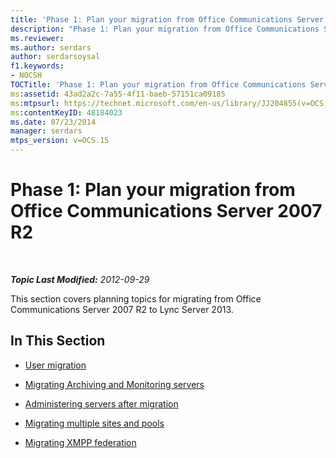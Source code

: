 ```yaml
---
title: 'Phase 1: Plan your migration from Office Communications Server 2007 R2'
description: "Phase 1: Plan your migration from Office Communications Server 2007 R2."
ms.reviewer: 
ms.author: serdars
author: serdarsoysal
f1.keywords:
- NOCSH
TOCTitle: 'Phase 1: Plan your migration from Office Communications Server 2007 R2'
ms:assetid: 43ad2a2c-7a55-4f11-baeb-57151ca09185
ms:mtpsurl: https://technet.microsoft.com/en-us/library/JJ204855(v=OCS.15)
ms:contentKeyID: 48184023
ms.date: 07/23/2014
manager: serdars
mtps_version: v=OCS.15
---
```


# Phase 1: Plan your migration from Office Communications Server 2007 R2

<div data-xmlns="http://www.w3.org/1999/xhtml">

<div class="topic" data-xmlns="http://www.w3.org/1999/xhtml" data-msxsl="urn:schemas-microsoft-com:xslt" data-cs="https://msdn.microsoft.com/">

<div data-asp="https://msdn2.microsoft.com/asp">



</div>

<div id="mainSection">

<div id="mainBody">

<span> </span>

_**Topic Last Modified:** 2012-09-29_

This section covers planning topics for migrating from Office Communications Server 2007 R2 to Lync Server 2013.

<div>

## In This Section

  - [User migration](user-migration.md)

  - [Migrating Archiving and Monitoring servers](migrating-archiving-and-monitoring-servers.md)

  - [Administering servers after migration](administering-servers-after-migration.md)

  - [Migrating multiple sites and pools](migrating-multiple-sites-and-pools.md)

  - [Migrating XMPP federation](migrating-xmpp-federation.md)

</div>

</div>

<span> </span>

</div>

</div>

</div>

